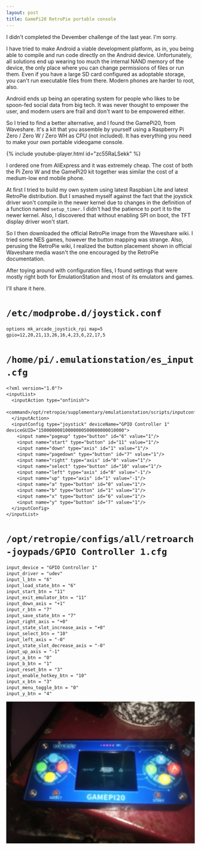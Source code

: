 ```yaml
---
layout: post
title: GamePi20 RetroPie portable console
---
```

I didn't completed the Devember challenge of the last year. I'm sorry.

I have tried to make Android a viable development platform, as in, you being able to compile and run code directly on the Android device.
Unfortunately, all solutions end up wearing too much the internal NAND memory of the device, the only place where you can change permissions of files or run them.
Even if you have a large SD card configured as adoptable storage, you can't run executable files from there.
Modern phones are harder to root, also.

Android ends up being an operating system for people who likes to be spoon-fed social data from big tech.
It was never thought to empower the user, and modern users are frail and don't want to be empowered either.

So I tried to find a better alternative, and I found the GamePi20, from Waveshare.
It's a kit that you assemble by yourself using a Raspberry Pi Zero / Zero W / Zero WH as CPU (not included).
It has everything you need to make your own portable videogame console.

{% include youtube-player.html id="zc55RaLSekk" %}

I ordered one from AliExpress and it was extremely cheap.
The cost of both the Pi Zero W and the GamePi20 kit together was similar the cost of a medium-low end mobile phone.

At first I tried to build my own system using latest Raspbian Lite and latest RetroPie distribution.
But I smashed myself against the fact that the joystick driver won't compile in the newer kernel due to changes in the definition of a function named `setup_timer`.
I didn't had the patience to port it to the newer kernel.
Also, I discovered that without enabling SPI on boot, the TFT display driver won't start.

So I then downloaded the official RetroPie image from the Waveshare wiki. I tried some NES games, however the button mapping was strange.
Also, perusing the RetroPie wiki, I realized the button placement shown in official Waveshare media wasn't the one encouraged by the RetroPie documentation.

After toying around with configuration files, I found settings that were mostly right both for EmulationStation and most of its emulators and games.

I'll share it here.

# `/etc/modprobe.d/joystick.conf`

```
options mk_arcade_joystick_rpi map=5 gpio=12,20,21,13,26,16,4,23,6,22,17,5
```

# `/home/pi/.emulationstation/es_input.cfg`

```
<?xml version="1.0"?>
<inputList>
  <inputAction type="onfinish">
    <command>/opt/retropie/supplementary/emulationstation/scripts/inputconfiguration.sh</command>
  </inputAction>
  <inputConfig type="joystick" deviceName="GPIO Controller 1" deviceGUID="15000000010000000500000000010000">
    <input name="pageup" type="button" id="6" value="1"/>
    <input name="start" type="button" id="11" value="1"/>
    <input name="down" type="axis" id="1" value="1"/>
    <input name="pagedown" type="button" id="7" value="1"/>
    <input name="right" type="axis" id="0" value="1"/>
    <input name="select" type="button" id="10" value="1"/>
    <input name="left" type="axis" id="0" value="-1"/>
    <input name="up" type="axis" id="1" value="-1"/>
    <input name="a" type="button" id="0" value="1"/>
    <input name="b" type="button" id="1" value="1"/>
    <input name="x" type="button" id="6" value="1"/>
    <input name="y" type="button" id="7" value="1"/>
  </inputConfig>
</inputList>
```

# `/opt/retropie/configs/all/retroarch-joypads/GPIO Controller 1.cfg`

```
input_device = "GPIO Controller 1"
input_driver = "udev"
input_l_btn = "6"
input_load_state_btn = "6"
input_start_btn = "11"
input_exit_emulator_btn = "11"
input_down_axis = "+1"
input_r_btn = "7"
input_save_state_btn = "7"
input_right_axis = "+0"
input_state_slot_increase_axis = "+0"
input_select_btn = "10"
input_left_axis = "-0"
input_state_slot_decrease_axis = "-0"
input_up_axis = "-1"
input_a_btn = "0"
input_b_btn = "1"
input_reset_btn = "3"
input_enable_hotkey_btn = "10"
input_x_btn = "3"
input_menu_toggle_btn = "0"
input_y_btn = "4"
```

![GamePi20 running](/assets/img/2020-01-31-gamepi20.jpg)	